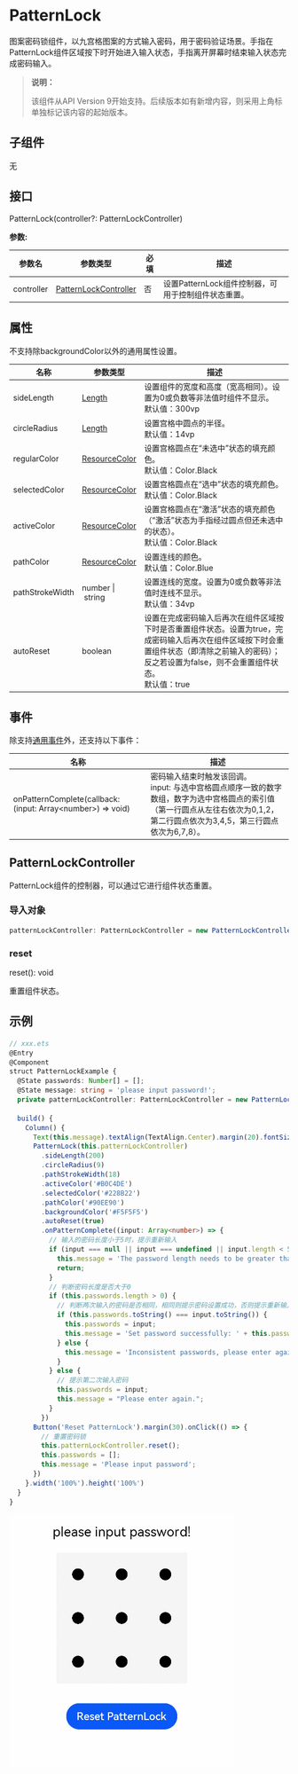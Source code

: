 # PatternLock

图案密码锁组件，以九宫格图案的方式输入密码，用于密码验证场景。手指在PatternLock组件区域按下时开始进入输入状态，手指离开屏幕时结束输入状态完成密码输入。

>  **说明：** 
>
> 该组件从API Version 9开始支持。后续版本如有新增内容，则采用上角标单独标记该内容的起始版本。

## 子组件

无

##  接口

PatternLock(controller?: PatternLockController)

**参数:**

| 参数名     | 参数类型                                        | 必填 | 描述                                                         |
| ---------- | ----------------------------------------------- | ---- | ------------------------------------------------------------ |
| controller | [PatternLockController](#patternlockcontroller) | 否   | 设置PatternLock组件控制器，可用于控制组件状态重置。       |

## 属性

不支持除backgroundColor以外的通用属性设置。

| 名称            | 参数类型                              | 描述                                                         |
| --------------- | ------------------------------------- | ------------------------------------------------------------ |
| sideLength      | [Length](ts-types.md#length)        | 设置组件的宽度和高度（宽高相同）。设置为0或负数等非法值时组件不显示。<br/>默认值：300vp |
| circleRadius    | [Length](ts-types.md#length)        | 设置宫格中圆点的半径。<br/>默认值：14vp                        |
| regularColor    | [ResourceColor](ts-types.md#resourcecolor) | 设置宫格圆点在“未选中”状态的填充颜色。<br/>默认值：Color.Black |
| selectedColor   | [ResourceColor](ts-types.md#resourcecolor) | 设置宫格圆点在“选中”状态的填充颜色。<br/>默认值：Color.Black |
| activeColor     | [ResourceColor](ts-types.md#resourcecolor) | 设置宫格圆点在“激活”状态的填充颜色（“激活”状态为手指经过圆点但还未选中的状态）。<br/>默认值：Color.Black |
| pathColor       | [ResourceColor](ts-types.md#resourcecolor) | 设置连线的颜色。<br/>默认值：Color.Blue                      |
| pathStrokeWidth | number&nbsp;\|&nbsp;string            | 设置连线的宽度。设置为0或负数等非法值时连线不显示。<br/>默认值：34vp           |
| autoReset       | boolean                               | 设置在完成密码输入后再次在组件区域按下时是否重置组件状态。设置为true，完成密码输入后再次在组件区域按下时会重置组件状态（即清除之前输入的密码）；反之若设置为false，则不会重置组件状态。<br/>默认值：true |

## 事件

除支持[通用事件](ts-universal-events-click.md)外，还支持以下事件：

| 名称                                       | 描述                                       |
| ---------------------------------------- | ---------------------------------------- |
| onPatternComplete(callback: (input: Array\<number\>) => void) | 密码输入结束时触发该回调。<br />input: 与选中宫格圆点顺序一致的数字数组，数字为选中宫格圆点的索引值（第一行圆点从左往右依次为0,1,2，第二行圆点依次为3,4,5，第三行圆点依次为6,7,8）。 |

## PatternLockController

PatternLock组件的控制器，可以通过它进行组件状态重置。

### 导入对象

```typescript
patternLockController: PatternLockController = new PatternLockController()
```

### reset

reset(): void

重置组件状态。

##  示例

```ts
// xxx.ets
@Entry
@Component
struct PatternLockExample {
  @State passwords: Number[] = [];
  @State message: string = 'please input password!';
  private patternLockController: PatternLockController = new PatternLockController();

  build() {
    Column() {
      Text(this.message).textAlign(TextAlign.Center).margin(20).fontSize(20)
      PatternLock(this.patternLockController)
        .sideLength(200)
        .circleRadius(9)
        .pathStrokeWidth(18)
        .activeColor('#B0C4DE')
        .selectedColor('#228B22')
        .pathColor('#90EE90')
        .backgroundColor('#F5F5F5')
        .autoReset(true)
        .onPatternComplete((input: Array<number>) => {
          // 输入的密码长度小于5时，提示重新输入
          if (input === null || input === undefined || input.length < 5) {
            this.message = 'The password length needs to be greater than 5, please enter again.';
            return;
          }
          // 判断密码长度是否大于0
          if (this.passwords.length > 0) {
            // 判断两次输入的密码是否相同，相同则提示密码设置成功，否则提示重新输入
            if (this.passwords.toString() === input.toString()) {
              this.passwords = input;
              this.message = 'Set password successfully: ' + this.passwords.toString();
            } else {
              this.message = 'Inconsistent passwords, please enter again.';
            }
          } else {
            // 提示第二次输入密码
            this.passwords = input;
            this.message = "Please enter again.";
          }
        })
      Button('Reset PatternLock').margin(30).onClick(() => {
        // 重置密码锁
        this.patternLockController.reset();
        this.passwords = [];
        this.message = 'Please input password';
      })
    }.width('100%').height('100%')
  }
}
```

![patternlock](figures/patternlock.gif)
